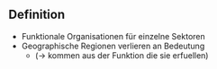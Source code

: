 
Definition
---
- Funktionale Organisationen für einzelne Sektoren 
- Geographische Regionen verlieren an Bedeutung
	- (-> kommen aus der Funktion die sie erfuellen)
